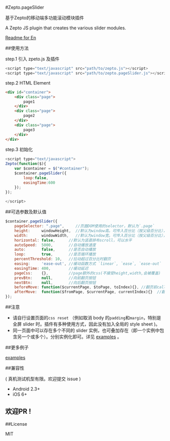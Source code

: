 #Zepto.pageSlider

基于Zepto的移动端多功能滚动模块插件

A Zepto JS plugin that creates the various slider modules. 

[Readme for En](https://github.com/mc-zone/Zepto.pageSlider/tree/master/README.en.md/)


##使用方法

step.1 引入 zpeto.js 及插件

```js
<script type="text/javascript" src="path/to/zepto.js"></script>
<script type="text/javascript" src="path/to/zepto.pageSlider.js"></script>
```

step.2 HTML Element

```HTML
<div id="container">
	<div class="page">
        page1
    </div>
	<div class="page">
        page2
    </div>
	<div class="page">
        page3
    </div>
</div>

```

step.3 初始化

```js
<script type="text/javascript">
Zepto(function($){
    var $container = $("#container");
    $container.pageSlider({
        loop:false,
        easingTime:600
    });
});
	
</script>
```


##可选参数及默认值

```js
$container.pageSlider({
    pageSelector: ".page",     //页面DOM使用的selector，默认为`.page`
    height:     windowHeight,  //默认为window高。可传入百分比（按父级百分比），或 px 值
    width:      windowWidth,   //默认为window宽。可传入百分比（按父级百分比），或 px 值
    horizontal: false,      //默认为竖直排布scroll，可以水平
    autoSpeed:  5000,       //自动播放速度
    auto:       false,      //是否自动播放
    loop:       true,       //是否循环播放
    percentThreshold: 10,   //拉动超过百分比时翻页
    easing:     'ease-out', //缓动函数方式 `linear`, `ease`, `ease-out`
    easingTime: 400,        //缓动延迟
    pageCss:    {},         //page额外的css(不接受height,width,会被覆盖)
    prevBtn:    null,       //向前翻页按钮
    nextBtn:    null,       //向后翻页按钮
    beforeMove: function($currentPage, $toPage, toIndex){}, //翻页前callback
    afterMove:  function($fromPage, $currentPage, currentIndex){}  //翻页后callback
});
```

##注意

- 请自行设置页面的`css reset` （例如取消 body 的`padding`和`margin`，特别是全屏 slider 时。插件有多种使用方式，因此没有加入全局的 style sheet )。 
- 同一页面中可以存在多个不同的 slider 实例，也可叠加存在（即一个实例中包含另一个或多个）。分别实例化即可。详见 [examples](https://github.com/mc-zone/Zepto.pageSlider/tree/master/examples/) 。

##更多例子

[examples](https://github.com/mc-zone/Zepto.pageSlider/tree/master/examples/)


##兼容性

( 真机测试机型有限。欢迎提交 issue )
- Android 2.3+
- iOS 6+

## 欢迎PR !

##License

MIT
